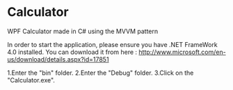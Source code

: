Calculator
==========

 WPF Calculator made in C# using the MVVM pattern

In order to start the application, please ensure you have .NET FrameWork 4.0 installed.
You can download it from here : http://www.microsoft.com/en-us/download/details.aspx?id=17851 

1.Enter the "bin" folder.
2.Enter the "Debug" folder.
3.Click on the "Calculator.exe".
